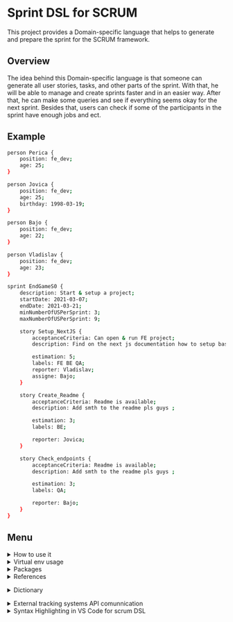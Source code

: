 # Sprint DSL for SCRUM

This project provides a Domain-specific language that helps to generate and prepare the sprint for the SCRUM framework.

## Overview

The idea behind this Domain-specific language is that someone can generate all user stories, tasks, and other parts of the sprint. With that, he will be able to manage and create sprints faster and in an easier way. After that, he can make some queries and see if everything seems okay for the next sprint. Besides that, users can check if some of the participants in the sprint have enough jobs and ect.

## Example

```sh
person Perica {
    position: fe_dev;
    age: 25;
}

person Jovica {
    position: fe_dev;
    age: 25;
    birthday: 1998-03-19;
}

person Bajo {
    position: fe_dev;
    age: 22;
}

person Vladislav {
    position: fe_dev;
    age: 23;
}

sprint EndGameS0 {
    description: Start & setup a project;
    startDate: 2021-03-07;
    endDate: 2021-03-21;
    minNumberOfUSPerSprint: 3;
    maxNumberOfUSPerSprint: 9;

    story Setup_NextJS {
        acceptanceCriteria: Can open & run FE project;
        description: Find on the next js documentation how to setup base project on next;

        estimation: 5;
        labels: FE BE QA;
        reporter: Vladislav;
        assigne: Bajo;
    }

    story Create_Readme {
        acceptanceCriteria: Readme is available;
        description: Add smth to the readme pls guys ;

        estimation: 3;
        labels: BE;

        reporter: Jovica;
    }

    story Check_endpoints {
        acceptanceCriteria: Readme is available;
        description: Add smth to the readme pls guys ;

        estimation: 3;
        labels: QA;

        reporter: Bajo;
    }
}

```

## Menu

<details>
    <summary> How to use it </summary>
    
## 1. Install virtual env

![1-install-virtual-env](https://user-images.githubusercontent.com/45834270/171293138-280ef88d-ad3b-45a9-855e-659b5fa6b8f6.gif)

## 2. Install our scrum interpreter

```sh
pip install git+https://github.com/vlaksi/JSZD-Proj.git
```

![2-install-scrumlang](https://user-images.githubusercontent.com/45834270/171293314-9f367d94-00cc-47ef-9c06-f9d5518d5588.gif)

## 3. Start your exapmle

![3 1-start-your-example](https://user-images.githubusercontent.com/45834270/171407948-2e7c52df-e187-46a7-9e12-9e4b23ea6f43.gif)

## 4. Write your program & add config

![4 1-write-your-program](https://user-images.githubusercontent.com/45834270/171409630-a5d5950d-4a04-46cf-8c48-6bc5f0ce553c.gif)

## 5. Start your program & see results

![5 1-see-results](https://user-images.githubusercontent.com/45834270/171409648-291921b2-6796-455b-8991-084c8af9d13a.gif)

</details>

<details>
 <summary> Virtual env usage </summary> 
  
## How to setup env

1. You need first to install **virtualenv**. So, open terminal **as administrator** and run

```sh
python -m virtualenv <nameOfEnv>
```

eg. create env with name jszd-env

```sh
python -m virtualenv jszd-env
```

on macOS:

```sh
virtualenv jszd-env
```

Then, in your project, you will get virtualenv where you can install all needed dependencies and etc.

![image](https://user-images.githubusercontent.com/45834270/143786245-7efc5852-c25d-4f95-98e3-d5f6eec723f9.png)

  <br/>
  
## Activate env
  
  If you are on Windows, activate (with powershell) env with 
  ```
  .\<nameOfEnv>\Scripts\activate
  ```
  ie. for our example
  
  ![image](https://user-images.githubusercontent.com/45834270/143786351-a3dc0b2c-fb2f-41a0-8ada-d7a21a3a784b.png)

And after you did that, you will have activated your virtual env, you can see name of your env next to the route of the current directory.

![image](https://user-images.githubusercontent.com/45834270/143786471-afff5acf-afac-408f-9f46-884630929198.png)

  <br/>
    
  If you are on macOS, activate env with 
   ```
   source .\<nameOfEnv>\bin\activate
  ```
  <br/>

## Deactivate env

It is a way easier then activation, you only need to type

```sh
deactivate
```

ie. for our example

![image](https://user-images.githubusercontent.com/45834270/143786524-156f1bcf-a4aa-401e-a251-2cbfea882893.png)

  <br/>

## Check env dependencies

```sh
pip list
```

ie. for our example

![image](https://user-images.githubusercontent.com/45834270/143786569-9fce8794-7c9c-44dc-a388-77c40af0578b.png)

  <br/>
  
## References

1. Setup virtual env: [link](https://www.youtube.com/watch?v=4jt9JPoIDpY)
2. Introduction to textX: [link](https://www.youtube.com/watch?v=CN2IVtInapo)

<br/><br/>

</details>
 
 
<details>
 <summary> Packages </summary>
 
 <br/>

## Install dependencies

```sh
pip install -r requirements.txt
```

## Update requirements with new dependencies

Do not forget to activate virtual env when you run this command !! (Otherwise you will update req with all dependencies from your machine !!)

```sh
pip freeze > requirements.txt
```

Eg. I installed textX (new dependencies to the env) and after that I updated requirements.

![image](https://user-images.githubusercontent.com/45834270/143787942-977afae0-39f7-4627-8cdd-fbb23df3e04b.png)

  <br/>
 
 </details>
 
 <details>
 <summary> References </summary> <br/>
 
## References
 
1. More info about project request, can be found here: [link](https://www.igordejanovic.net/courses/jsd/projekat/)
 
<br/> </details>

<details> </br>
 <summary> Dictionary </summary>
 
 - **Scrum**: Scrum is a framework within which people can address complex adaptive problems, while productively and creatively delivering products of the highest possible value.
 
<br/> </details>
 
 <details>
 <summary> External tracking systems API comunnication </summary>
    
## Test accounts that we use in this project
    gmail: malibajojszd@gmail.com
    password: malibajojszd123
    
## Trello
 Documentation: https://developer.atlassian.com/cloud/trello/rest/api-group-actions/
    
 How to generate Key and Token:
 1. Login into your Trello Account. You can do it with gmail.
 2. Go to this link https://trello.com/app-key to get the API Key.
 3. On the same page, click on generate token to generate a token which needs to be used to get authorization for your boards, lists & cards.
 
    Key for malibajojszd: 9519ec4ca00591297f8bb4e7e184a841
   
    Token for malibajojszd: 013c3b97e0290d108573fb6d150a8bf32982b84150c20a4d372bf701dabe8d82    
## Jira

Documentation: https://developer.atlassian.com/server/jira/platform/jira-rest-api-examples/

How to generate Token:

1.  Login into your Atlasian Account. You can do it with gmail.
2.  Go to this link https://id.atlassian.com/manage-profile/security/api-tokens to get the API Key.
3.  Click Create API Token, then Enter a label for you token and click Create.
4.  Click Copy to Clipboard and paste it on your script or save it in a file.

    </details>

 <details>
 <summary> Syntax Highlighting in VS Code for scrum DSL </summary>

1.  Copy whole directory \JSZD-Proj\scrumDslSyntaxHighl to ~\.vscode\extensions.
2.  Close and open again VS Code
</details>
